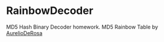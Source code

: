 # RainbowDecoder
MD5 Hash Binary Decoder homework.
MD5 Rainbow Table by [AurelioDeRosa](https://github.com/AurelioDeRosa/Audero-MD5-Rainbow-Table)
